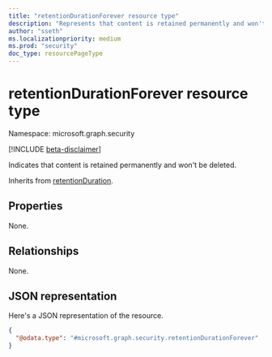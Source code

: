 ```yaml
---
title: "retentionDurationForever resource type"
description: "Represents that content is retained permanently and won't be deleted."
author: "sseth"
ms.localizationpriority: medium
ms.prod: "security"
doc_type: resourcePageType
---
```


# retentionDurationForever resource type

Namespace: microsoft.graph.security

[!INCLUDE [beta-disclaimer](../../includes/beta-disclaimer.md)]

Indicates that content is retained permanently and won't be deleted.


Inherits from [retentionDuration](../resources/security-retentionduration.md).

## Properties
None.

## Relationships
None.

## JSON representation
Here's a JSON representation of the resource.
<!-- {
  "blockType": "resource",
  "@odata.type": "microsoft.graph.security.retentionDurationForever"
}
-->
``` json
{
  "@odata.type": "#microsoft.graph.security.retentionDurationForever"
}
```
